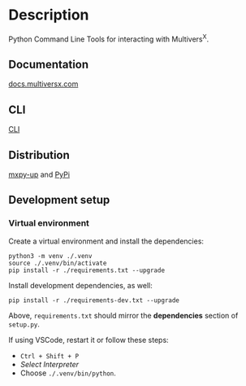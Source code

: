 # Description
Python Command Line Tools for interacting with Multivers<sup>X</sup>.

## Documentation
[docs.multiversx.com](https://docs.multiversx.com/sdk-and-tools/mxpy/)

## CLI
[CLI](multiversx_sdk_cli/CLI.md)

## Distribution
[mxpy-up](https://docs.multiversx.com/sdk-and-tools/mxpy/installing-mxpy/) and [PyPi](https://pypi.org/project/multiversx-sdk-cli/#history)

## Development setup

### Virtual environment

Create a virtual environment and install the dependencies:

```
python3 -m venv ./.venv
source ./.venv/bin/activate
pip install -r ./requirements.txt --upgrade
```

Install development dependencies, as well:

```
pip install -r ./requirements-dev.txt --upgrade
```

Above, `requirements.txt` should mirror the **dependencies** section of `setup.py`.

If using VSCode, restart it or follow these steps:
 - `Ctrl + Shift + P`
 - _Select Interpreter_
 - Choose `./.venv/bin/python`.
